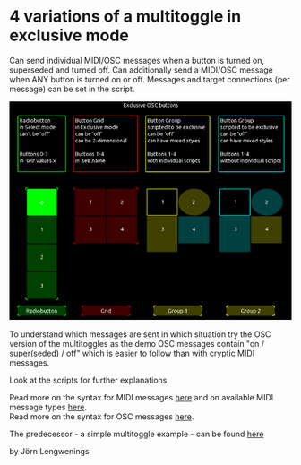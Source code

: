 # 4 variations of a multitoggle in exclusive mode

Can send individual MIDI/OSC messages when a button is turned on, superseded and turned off.
Can additionally send a MIDI/OSC message when ANY button is turned on or off.
Messages and target connections (per message) can be set in the script.

![multitoggle](pics/Animation.gif) 

To understand which messages are sent in which situation try the OSC version of the multitoggles
as the demo OSC messages contain "on / super(seded) / off" which is easier to follow than with cryptic MIDI messages.

Look at the scripts for further explanations.

Read more on the syntax for MIDI messages [here](https://hexler.net/touchosc/manual/script-examples#sending-midi-messages) and on available MIDI message types [here](https://hexler.net/touchosc/manual/script-enumerations#midimessagetype).  
Read more on the syntax for OSC messages [here](https://hexler.net/touchosc/manual/script-examples#sending-osc-messages).

The predecessor - a simple multitoggle example - can be found [here](https://github.com/F-l-i-x/TouchOSC/tree/main/examples/multitoggle_1d)

by Jörn Lengwenings

